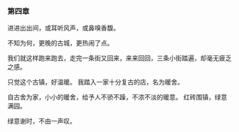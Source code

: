 ### 第四章 

进进出出间，或耳听风声，或鼻嗅香馥。

不知为何，更晚的古城，更热闹了点。 

我们就这样跑来跑去，走完一条街又回来，来来回回，三条小街踏遍，却毫无疲乏之感。

只觉这个古镇，好温暖。 我踏入一家十分复古的店，名为暖舍。 

自古舍为家，小小的暖舍，给予人不骄不躁，不浓不淡的暖意。 红砖围镇，绿意满园。

绿意谢时，不由一声叹。
